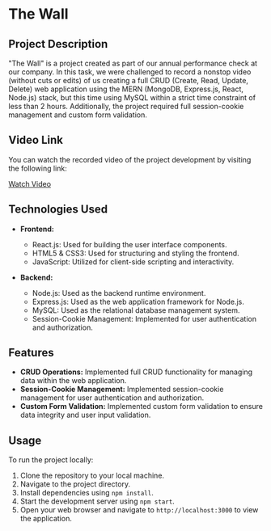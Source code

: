# The Wall

## Project Description

"The Wall" is a project created as part of our annual performance check at our company. In this task, we were challenged to record a nonstop video (without cuts or edits) of us creating a full CRUD (Create, Read, Update, Delete) web application using the MERN (MongoDB, Express.js, React, Node.js) stack, but this time using MySQL within a strict time constraint of less than 2 hours. Additionally, the project required full session-cookie management and custom form validation.

## Video Link

You can watch the recorded video of the project development by visiting the following link:

[Watch Video](https://www.youtube.com/watch?v=I0g3D9wldis)

## Technologies Used

- **Frontend:**
  - React.js: Used for building the user interface components.
  - HTML5 & CSS3: Used for structuring and styling the frontend.
  - JavaScript: Utilized for client-side scripting and interactivity.

- **Backend:**
  - Node.js: Used as the backend runtime environment.
  - Express.js: Used as the web application framework for Node.js.
  - MySQL: Used as the relational database management system.
  - Session-Cookie Management: Implemented for user authentication and authorization.

## Features

- **CRUD Operations:** Implemented full CRUD functionality for managing data within the web application.
- **Session-Cookie Management:** Implemented session-cookie management for user authentication and authorization.
- **Custom Form Validation:** Implemented custom form validation to ensure data integrity and user input validation.

## Usage

To run the project locally:

1. Clone the repository to your local machine.
2. Navigate to the project directory.
3. Install dependencies using `npm install`.
4. Start the development server using `npm start`.
5. Open your web browser and navigate to `http://localhost:3000` to view the application.
